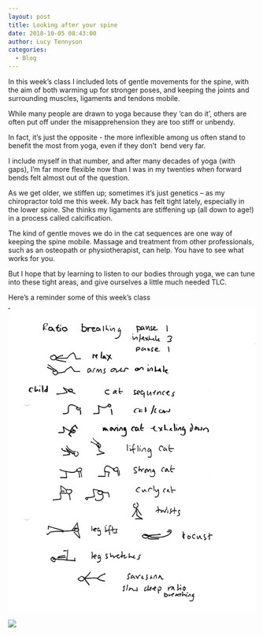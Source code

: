 ```yaml
---
layout: post
title: Looking after your spine
date: 2018-10-05 08:43:00
author: Lucy Tennyson
categories:
  - Blog
---
```


In this week’s class I included lots of gentle movements for the spine, with the aim of both warming up for stronger poses, and keeping the joints and surrounding muscles, ligaments and tendons mobile.

While many people are drawn to yoga because they ‘can do it’, others are often put off under the misapprehension they are too stiff or unbendy.

In fact, it’s just the opposite - the more inflexible among us often stand to benefit the most from yoga, even if they don’t&nbsp; bend very far.

I include myself in that number, and after many decades of yoga (with gaps), I’m far more flexible now than I was in my twenties when forward bends felt almost out of the question.

As we get older, we stiffen up; sometimes it’s just genetics – as my chiropractor told me this week. My back has felt tight lately, especially in the lower spine. She thinks my ligaments are stiffening up (all down to age!) in a process called calcification.

The kind of gentle moves we do in the cat sequences are one way of keeping the spine mobile. Massage and treatment from other professionals, such as an osteopath or physiotherapist, can help. You have to see what works for you.

But I hope that by learning to listen to our bodies through yoga, we can tune into these tight areas, and give ourselves a little much needed TLC.

Here’s a reminder some of this week’s class

![](/uploads/yogablog5oct-1.jpg)

![](blob:https://app.cloudcannon.com/b9ee5887-d8c1-0e47-b23d-d0f02b310190)
